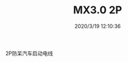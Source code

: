 ﻿---
layout: post 
title: MX3.0 2P
tags: MX30
categories: wire-harness
overview: 
series: 
part_number: 
thumb_img: static/202003/262-thumb-20200319201114.jpg
image: static/202003/262-20200319201114.jpg
date: 2020/3/19 12:10:36
---


2P防呆汽车启动电线
